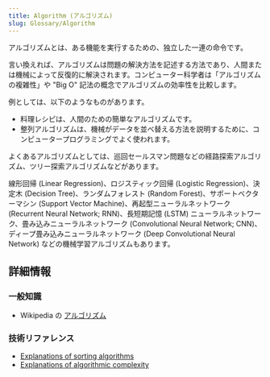 ```yaml
---
title: Algorithm (アルゴリズム)
slug: Glossary/Algorithm
---
```


アルゴリズムとは、ある機能を実行するための、独立した一連の命令です。

言い換えれば、アルゴリズムは問題の解決方法を記述する方法であり、人間または機械によって反復的に解決されます。コンピューター科学者は「アルゴリズムの複雑性」や "Big O" 記法の概念でアルゴリズムの効率性を比較します。

例としては、以下のようなものがあります。

- 料理レシピは、人間のための簡単なアルゴリズムです。
- 整列アルゴリズムは、機械がデータを並べ替える方法を説明するために、コンピュータープログラミングでよく使われます。

よくあるアルゴリズムとしては、巡回セールスマン問題などの経路探索アルゴリズム、ツリー探索アルゴリズムなどがあります。

線形回帰 (Linear Regression)、ロジスティック回帰 (Logistic Regression)、決定木 (Decision Tree)、ランダムフォレスト (Random Forest)、サポートベクターマシン (Support Vector Machine)、再起型ニューラルネットワーク (Recurrent Neural Network; RNN)、長短期記憶 (LSTM) ニューラルネットワーク、畳み込みニューラルネットワーク (Convolutional Neural Network; CNN)、ディープ畳み込みニューラルネットワーク (Deep Convolutional Neural Network) などの機械学習アルゴリズムもあります。

## 詳細情報

### 一般知識

- Wikipedia の [アルゴリズム](https://ja.wikipedia.org/wiki/アルゴリズム)

### 技術リファレンス

- [Explanations of sorting algorithms](https://www.toptal.com/developers/sorting-algorithms)
- [Explanations of algorithmic complexity](http://bigocheatsheet.com/)
